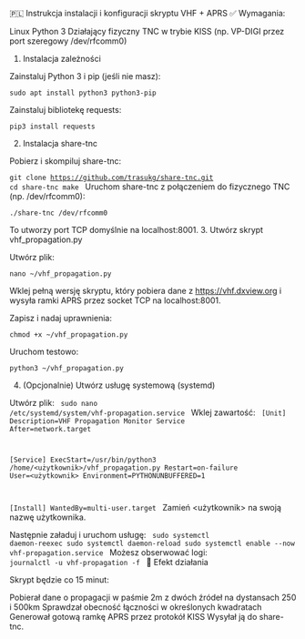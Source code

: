 🇵🇱 Instrukcja instalacji i konfiguracji skryptu VHF + APRS
✅ Wymagania:

Linux
Python 3
Działający fizyczny TNC w trybie KISS (np. VP-DIGI przez port szeregowy /dev/rfcomm0)


1. Instalacja zależności

Zainstaluj Python 3 i pip (jeśli nie masz):

<code>sudo apt install python3 python3-pip</code>

Zainstaluj bibliotekę requests:

<code>pip3 install requests</code>

2. Instalacja share-tnc

Pobierz i skompiluj share-tnc:

<code>git clone https://github.com/trasukg/share-tnc.git
cd share-tnc
make
</code>
Uruchom share-tnc z połączeniem do fizycznego TNC (np. /dev/rfcomm0):

<code>./share-tnc /dev/rfcomm0</code>

To utworzy port TCP domyślnie na localhost:8001.
3. Utwórz skrypt vhf_propagation.py

Utwórz plik:

<code>nano ~/vhf_propagation.py</code>

Wklej pełną wersję skryptu, który pobiera dane z https://vhf.dxview.org i wysyła ramki APRS przez socket TCP na localhost:8001.

Zapisz i nadaj uprawnienia:

<code>chmod +x ~/vhf_propagation.py</code>

Uruchom testowo:

<code>python3 ~/vhf_propagation.py</code>

4. (Opcjonalnie) Utwórz usługę systemową (systemd)

Utwórz plik:
<code>
sudo nano /etc/systemd/system/vhf-propagation.service
</code>
Wklej zawartość:
<code>
[Unit]
Description=VHF Propagation Monitor Service
After=network.target

[Service]
ExecStart=/usr/bin/python3 /home/<użytkownik>/vhf_propagation.py
Restart=on-failure
User=<użytkownik>
Environment=PYTHONUNBUFFERED=1

[Install]
WantedBy=multi-user.target
</code>
Zamień <użytkownik> na swoją nazwę użytkownika.

Następnie załaduj i uruchom usługę:
<code>
sudo systemctl daemon-reexec
sudo systemctl daemon-reload
sudo systemctl enable --now vhf-propagation.service
</code>
Możesz obserwować logi:
<code>
journalctl -u vhf-propagation -f
</code>
📡 Efekt działania

Skrypt będzie co 15 minut:

Pobierał dane o propagacji w paśmie 2m z dwóch źródeł na dystansach 250 i 500km
Sprawdzał obecność łączności w określonych kwadratach
Generował gotową ramkę APRS przez protokół KISS
Wysyłał ją do share-tnc.
